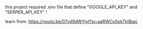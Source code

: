 this project required .env file that define "GOOGLE_API_KEY" and "SERPER_API_KEY" !

learn from: https://youtu.be/07vd9dWYjyI?si=aaRWCp5pkTkIBqjc
